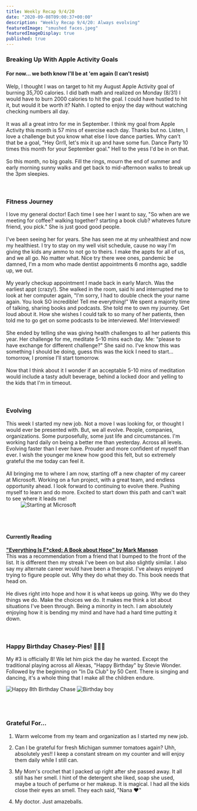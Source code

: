 ```yaml
---
title: Weekly Recap 9/4/20
date: "2020-09-08T09:00:37+00:00"
description: "Weekly Recap 9/4/20: Always evolving"
featuredImage: "smushed faces.jpeg"
featuredImageDisplay: true
published: true
---
```


### Breaking Up With Apple Activity Goals
#### For now... we both know I'll be at 'em again (I can't resist)

Welp, I thought I was on target to hit my August Apple Activity goal of burning 35,700 calories. I did bath math and realized on Monday (8/31) I would have to burn 2000 calories to hit the goal. I could have hustled to hit it, but would it be worth it? Nahh. I opted to enjoy the day without watching checking numbers all day.
<br />
<br />
It was all a great intro for me in September. I think my goal from Apple Activity this month is 57 mins of exercise each day. Thanks but no. Listen, I love a challenge but you know what else I love dance parties. Why can't that be a goal, "Hey Grrll, let's mix it up and have some fun. Dance Party 10 times this month for your September goal." Hell to the yess I'd be in on that. 
<br />
<br />
So this month, no big goals. Fill the rings, mourn the end of summer and early morning sunny walks and get back to mid-afternoon walks to break up the 3pm sleepies. 
<br />
<br />
<br />

### Fitness Journey

I love my general doctor! Each time I see her I want to say, "So when are we meeting for coffee? walking together? starting a book club? whateves future friend, you pick." She is just good good people. 
<br/>
<br/>
I've been seeing her for years. She has seen me at my unhealthiest and now my healthiest. I try to stay on my well visit schedule, cause no way I'm giving the kids any ammo to not go to theirs. I make the appts for all of us, and we all go. No matter what. Nice try there wee ones, pandemic be damned, I'm a mom who made dentist appointments 6 months ago, saddle up, we out. 
<br/>
<br/>
My yearly checkup appointment I made back in early March. Was the earliest appt (crazy!). She walked in the room, said hi and interrupted me to look at her computer again, "I'm sorry, I had to double check the your name again. You look SO incredible! Tell me everything!" We spent a majority time of talking, sharing books and podcasts. She told me to own my journey. Get loud about it. How she wishes I could talk to so many of her patients, then told me to go get on some podcasts to be interviewed. Me! Interviewed!
<br/>
<br/>
She ended by telling she was giving health challenges to all her patients this year. Her challenge for me, meditate 5-10 mins each day. Me: "please to have exchange for different challenge?" She said no. I've know this was something I should be doing, guess this was the kick I need to start... tomorrow, I promise I'll start tomorrow. 
<br/>
<br/>
Now that I think about it I wonder if an acceptable 5-10 mins of meditation would include a tasty adult beverage, behind a locked door and yelling to the kids that I'm in timeout. 
<br/>
<br/>
<br/>

### Evolving

<div class="split">
<div>
This week I started my new job. Not a move I was looking for, or thought I would ever be presented with. But, we all evolve. People, companies, organizations. Some purposefully, some just life and circumstances. I'm working hard daily on being a better me than yesterday. Across all levels. Evolving faster than I ever have. Prouder and more confident of myself than ever. I wish the younger me knew how good this felt, but so extremely grateful the me today can feel it.
<br />
<br />
All bringing me to where I am now, starting off a new chapter of my career at Microsoft. Working on a fun project, with a great team, and endless opportunity ahead. I look forward to continuing to evolve there. Pushing myself to learn and do more. Excited to start down this path and can't wait to see where it leads me!
</div>
<div style="min-width: 200px; margin-left: 40px"><img src='./microsoft.jpeg' alt="Starting at Microsoft"/></div>
</div>
<br />
<br />
<br />

#### Currently Reading

<a href="https://markmanson.net/books/everything-is-fucked" target="_blank" rel="noopener">**"Everything Is F*cked: A Book about Hope" by Mark Manson**</a><br/>This was a recommendation from a friend that I bumped to the front of the list. It is different then my streak I've been on but also slightly similar. I also say my alternate career would have been a therapist. I've always enjoyed trying to figure people out. Why they do what they do. This book needs that head on.
<br />
<br />
He dives right into hope and how it is what keeps up going. Why we do they things we do. Make the choices we do. It makes me think a lot about situations I've been through. Being a minority in tech. I am absolutely enjoying how it is bending my mind and have had a hard time putting it down.
<br />
<br />
<br />

### Happy Birthday Chasey-Pies! 🎂🎁🎈

My #3 is officially 8! We let him pick the day he wanted. Except the traditional playing across all Alexas, "Happy Birthday" by Stevie Wonder. Followed by the beginning on "In Da Club" by 50 Cent. There is singing and dancing, it's a whole thing that I make all the children endure. 
<div id="photos">
  <img src='./birthday candle.jpeg' alt='Happy 8th Birthday Chase'/>
  <img src='./birthday presents.jpeg' alt='Birthday boy' />
</div>
<br />
<br />
<br />

### Grateful For...

1. Warm welcome from my team and organization as I started my new job. 

2. Can I be grateful for fresh Michigan summer tomatoes again? Uhh, absolutely yes!! I keep a constant stream on my counter and will enjoy them daily while I still can.  

3. My Mom's crochet that I packed up right after she passed away. It all still has her smell. I hint of the detergent she liked, soap she used, maybe a touch of perfume or her makeup. It is magical. I had all the kids close their eyes an smell. They each said, "Nana ❤️"

4. My doctor. Just amazeballs. 
<br />
<br />
<br />